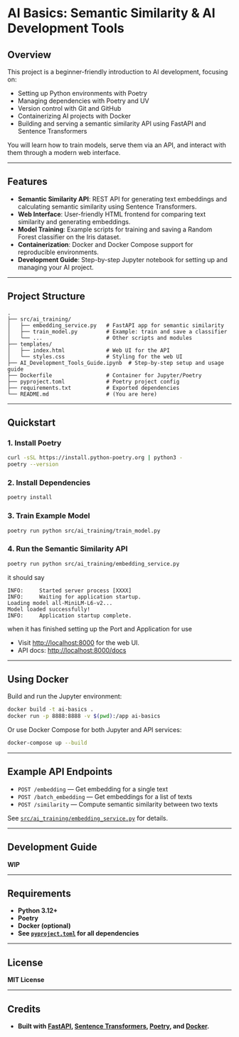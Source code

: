 # AI Basics: Semantic Similarity & AI Development Tools

## Overview

This project is a beginner-friendly introduction to AI development, focusing on:
- Setting up Python environments with Poetry
- Managing dependencies with Poetry and UV
- Version control with Git and GitHub
- Containerizing AI projects with Docker
- Building and serving a semantic similarity API using FastAPI and Sentence Transformers

You will learn how to train models, serve them via an API, and interact with them through a modern web interface.

---

## Features

- **Semantic Similarity API**: REST API for generating text embeddings and calculating semantic similarity using Sentence Transformers.
- **Web Interface**: User-friendly HTML frontend for comparing text similarity and generating embeddings.
- **Model Training**: Example scripts for training and saving a Random Forest classifier on the Iris dataset.
- **Containerization**: Docker and Docker Compose support for reproducible environments.
- **Development Guide**: Step-by-step Jupyter notebook for setting up and managing your AI project.

---

## Project Structure

```
.
├── src/ai_training/
│   ├── embedding_service.py   # FastAPI app for semantic similarity
│   ├── train_model.py         # Example: train and save a classifier
│   └── ...                    # Other scripts and modules
├── templates/
│   ├── index.html             # Web UI for the API
│   └── styles.css             # Styling for the web UI
├── AI_Development_Tools_Guide.ipynb  # Step-by-step setup and usage guide
├── Dockerfile                 # Container for Jupyter/Poetry
├── pyproject.toml             # Poetry project config
├── requirements.txt           # Exported dependencies
└── README.md                  # (You are here)
```

---

## Quickstart

### 1. Install Poetry

```sh
curl -sSL https://install.python-poetry.org | python3 -
poetry --version
```

### 2. Install Dependencies

```sh
poetry install
```

### 3. Train Example Model

```sh
poetry run python src/ai_training/train_model.py
```

### 4. Run the Semantic Similarity API

```sh
poetry run python src/ai_training/embedding_service.py
```
it should say 
```
INFO:     Started server process [XXXX]
INFO:     Waiting for application startup.
Loading model all-MiniLM-L6-v2...
Model loaded successfully!
INFO:     Application startup complete.
```
when it has finished setting up the Port and Application for use

- Visit [http://localhost:8000](http://localhost:8000) for the web UI.
- API docs: [http://localhost:8000/docs](http://localhost:8000/docs)

---

## Using Docker

Build and run the Jupyter environment:

```sh
docker build -t ai-basics .
docker run -p 8888:8888 -v $(pwd):/app ai-basics
```

Or use Docker Compose for both Jupyter and API services:

```sh
docker-compose up --build
```

---

## Example API Endpoints

- `POST /embedding` — Get embedding for a single text
- `POST /batch_embedding` — Get embeddings for a list of texts
- `POST /similarity` — Compute semantic similarity between two texts

See [`src/ai_training/embedding_service.py`](src/ai_training/embedding_service.py) for details.

---

## Development Guide
<b> WIP <b/>

---

## Requirements

- Python 3.12+
- Poetry
- Docker (optional)
- See [`pyproject.toml`](pyproject.toml) for all dependencies

---

## License

MIT License

---

## Credits

- Built with [FastAPI](https://fastapi.tiangolo.com/), [Sentence Transformers](https://www.sbert.net/), [Poetry](https://python-poetry.org/), and [Docker](https://www.docker.com/).
